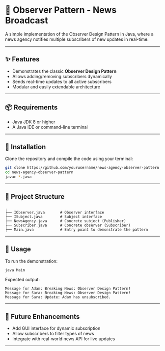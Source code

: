 # 📰 Observer Pattern - News Broadcast

A simple implementation of the Observer Design Pattern in Java, where a news agency notifies multiple subscribers of new updates in real-time.

---

## ✨ Features

* Demonstrates the classic **Observer Design Pattern**
* Allows adding/removing subscribers dynamically
* Sends real-time updates to all active subscribers
* Modular and easily extendable architecture

---

## 📦 Requirements

* Java JDK 8 or higher
* A Java IDE or command-line terminal

---

## 💠 Installation

Clone the repository and compile the code using your terminal:

```bash
git clone https://github.com/yourusername/news-agency-observer-pattern.git
cd news-agency-observer-pattern
javac *.java
```

---

## 📁 Project Structure

```plaintext
.
├── IObserver.java       # Observer interface
├── ISubject.java        # Subject interface
├── NewsAgency.java      # Concrete subject (Publisher)
├── Subscriber.java      # Concrete observer (Subscriber)
├── Main.java            # Entry point to demonstrate the pattern
```

---

## 🚀 Usage

To run the demonstration:

```bash
java Main
```

Expected output:

```
Message for Adam: Breaking News: Observer Design Pattern!
Message for Sara: Breaking News: Observer Design Pattern!
Message for Sara: Update: Adam has unsubscribed.
```

---

## 🔮 Future Enhancements

* Add GUI interface for dynamic subscription
* Allow subscribers to filter types of news
* Integrate with real-world news API for live updates

---

